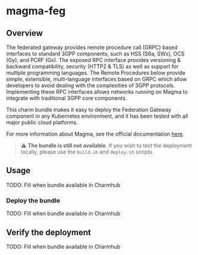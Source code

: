 # magma-feg

## Overview

The federated gateway provides remote procedure call (GRPC) based interfaces to standard 3GPP components, such as HSS (S6a, SWx), OCS (Gy), and PCRF (Gx). The exposed RPC interface provides versioning & backward compatibility, security (HTTP2 & TLS) as well as support for multiple programming languages. The Remote Procedures below provide simple, extensible, multi-language interfaces based on GRPC which allow developers to avoid dealing with the complexities of 3GPP protocols. Implementing these RPC interfaces allows networks running on Magma to integrate with traditional 3GPP core components.

This charm bundle makes it easy to deploy the Federation Gateway component in any Kubernetes environment,
and it has been tested with all major public cloud platforms.

For more information about Magma, see the official documentation [here](https://magmacore.org/).

> :warning: **The bundle is still not available**. If you wish to test the deployment locally, please use the `build.sh` and `deploy.sh` scripts.

## Usage

TODO: Fill when bundle available in Charmhub

### Deploy the bundle

TODO: Fill when bundle available in Charmhub

## Verify the deployment

TODO: Fill when bundle available in Charmhub
